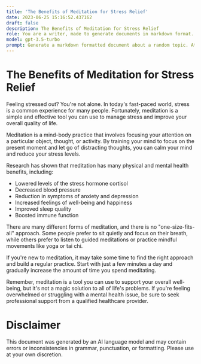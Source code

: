 ```yaml
---
title: 'The Benefits of Meditation for Stress Relief'
date: 2023-06-25 15:16:52.437162
draft: false
description: The Benefits of Meditation for Stress Relief
role: You are a writer, made to generate documents in markdown format. It is very important that all of the documents you generate are in valid markdown format.
model: gpt-3.5-turbo
prompt: Generate a markdown formatted document about a random topic. At the bottom, include a disclaimer explaining that the document was generated by you. The first line of the document should be the title. Make sure that the entire document is in proper markdown format, using a mix of various tags to make the document visually appealing.
---
```


# The Benefits of Meditation for Stress Relief

Feeling stressed out? You're not alone. In today's fast-paced world, stress is a common experience for many people. Fortunately, meditation is a simple and effective tool you can use to manage stress and improve your overall quality of life.

Meditation is a mind-body practice that involves focusing your attention on a particular object, thought, or activity. By training your mind to focus on the present moment and let go of distracting thoughts, you can calm your mind and reduce your stress levels.

Research has shown that meditation has many physical and mental health benefits, including:

- Lowered levels of the stress hormone cortisol
- Decreased blood pressure
- Reduction in symptoms of anxiety and depression
- Increased feelings of well-being and happiness
- Improved sleep quality
- Boosted immune function

There are many different forms of meditation, and there is no "one-size-fits-all" approach. Some people prefer to sit quietly and focus on their breath, while others prefer to listen to guided meditations or practice mindful movements like yoga or tai chi.

If you're new to meditation, it may take some time to find the right approach and build a regular practice. Start with just a few minutes a day and gradually increase the amount of time you spend meditating.

Remember, meditation is a tool you can use to support your overall well-being, but it's not a magic solution to all of life's problems. If you're feeling overwhelmed or struggling with a mental health issue, be sure to seek professional support from a qualified healthcare provider.

# Disclaimer

This document was generated by an AI language model and may contain errors or inconsistencies in grammar, punctuation, or formatting. Please use at your own discretion.